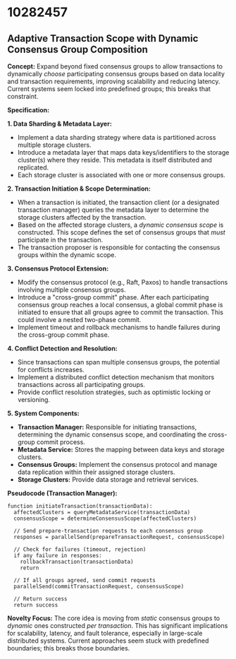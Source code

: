 # 10282457

## Adaptive Transaction Scope with Dynamic Consensus Group Composition

**Concept:** Expand beyond fixed consensus groups to allow transactions to dynamically *choose* participating consensus groups based on data locality and transaction requirements, improving scalability and reducing latency. Current systems seem locked into predefined groups; this breaks that constraint.

**Specification:**

**1. Data Sharding & Metadata Layer:**

*   Implement a data sharding strategy where data is partitioned across multiple storage clusters.
*   Introduce a metadata layer that maps data keys/identifiers to the storage cluster(s) where they reside.  This metadata is itself distributed and replicated.
*   Each storage cluster is associated with one or more consensus groups.

**2. Transaction Initiation & Scope Determination:**

*   When a transaction is initiated, the transaction client (or a designated transaction manager) queries the metadata layer to determine the storage clusters affected by the transaction.
*   Based on the affected storage clusters, a *dynamic consensus scope* is constructed. This scope defines the set of consensus groups that *must* participate in the transaction.
*   The transaction proposer is responsible for contacting the consensus groups within the dynamic scope.

**3. Consensus Protocol Extension:**

*   Modify the consensus protocol (e.g., Raft, Paxos) to handle transactions involving multiple consensus groups.
*   Introduce a "cross-group commit" phase. After each participating consensus group reaches a local consensus, a global commit phase is initiated to ensure that all groups agree to commit the transaction.  This could involve a nested two-phase commit.
*   Implement timeout and rollback mechanisms to handle failures during the cross-group commit phase.

**4.  Conflict Detection and Resolution:**

*   Since transactions can span multiple consensus groups, the potential for conflicts increases.
*   Implement a distributed conflict detection mechanism that monitors transactions across all participating groups.
*   Provide conflict resolution strategies, such as optimistic locking or versioning.

**5.  System Components:**

*   **Transaction Manager:** Responsible for initiating transactions, determining the dynamic consensus scope, and coordinating the cross-group commit process.
*   **Metadata Service:** Stores the mapping between data keys and storage clusters.
*   **Consensus Groups:** Implement the consensus protocol and manage data replication within their assigned storage clusters.
*   **Storage Clusters:** Provide data storage and retrieval services.

**Pseudocode (Transaction Manager):**

```
function initiateTransaction(transactionData):
  affectedClusters = queryMetadataService(transactionData)
  consensusScope = determineConsensusScope(affectedClusters)

  // Send prepare-transaction requests to each consensus group
  responses = parallelSend(prepareTransactionRequest, consensusScope)

  // Check for failures (timeout, rejection)
  if any failure in responses:
    rollbackTransaction(transactionData)
    return

  // If all groups agreed, send commit requests
  parallelSend(commitTransactionRequest, consensusScope)

  // Return success
  return success
```

**Novelty Focus:**  The core idea is moving from *static* consensus groups to *dynamic* ones constructed *per transaction*.  This has significant implications for scalability, latency, and fault tolerance, especially in large-scale distributed systems.  Current approaches seem stuck with predefined boundaries; this breaks those boundaries.